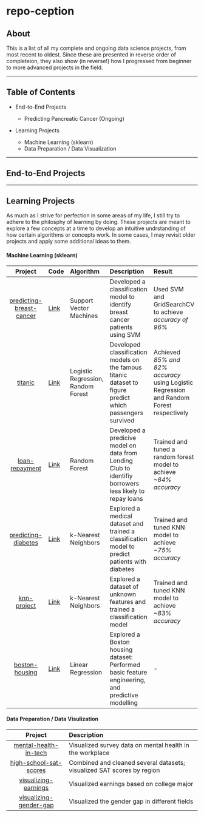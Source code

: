 # repo-ception

## About
This is a list of all my complete and ongoing data science projects, from most recent to oldest. Since these are presented in reverse order of completeion, they also show (in reverse!) how I progressed from beginner to more advanced projects in the field.

___
## Table of Contents

* End-to-End Projects
  * Predicting Pancreatic Cancer (Ongoing)
  
* Learning Projects
  * Machine Learning (sklearn)
  * Data Preparation / Data Visualization
___
## End-to-End Projects

___

## Learning Projects
As much as I strive for perfection in some areas of my life, I still try to adhere to the philosphy of learning by doing. These projects are meant to explore a few concepts at a time to develop an intuitive undrstanding of how certain algorithms or concepts work. In some cases, I may revisit older projects and apply some additional ideas to them.

#### Machine Learning (sklearn)
|Project|Code|Algorithm|Description|Result|
|:--:|:--|:--|:--|:--|
|[predicting-breast-cancer](https://github.com/s-mushnoori/predicting-breast-cancer)|[Link](https://github.com/s-mushnoori/predicting-breast-cancer/blob/master/predicting-breast-cancer.ipynb)|Support Vector Machines|Developed a classification model to identify breast cancer patients using SVM|Used SVM and GridSearchCV to achieve _accuracy of 96%_|
|[titanic](https://github.com/s-mushnoori/titanic)|[Link](https://github.com/s-mushnoori/titanic/blob/master/titanic.ipynb)|Logistic Regression, Random Forest|Developed classification models on the famous titanic dataset to figure predict which passengers survived|Achieved _85% and 82% accuracy_ using Logistic Regression and Random Forest respectively|
|[loan-repayment](https://github.com/s-mushnoori/loan-repayment)|[Link](https://github.com/s-mushnoori/loan-repayment/blob/master/loan-repayment.ipynb)|Random Forest|Developed a predicive model on data from Lending Club to identifiy borrowers less likely to repay loans|Trained and tuned a random forest model to achieve _~84% accuracy_|
|[predicting-diabetes](https://github.com/s-mushnoori/predicting-diabetes)|[Link](https://github.com/s-mushnoori/predicting-diabetes/blob/master/predicting-diabetes.ipynb)|k-Nearest Neighbors|Explored a medical dataset and trained a classification model to predict patients with diabetes|Trained and tuned KNN model to achieve _~75% accuracy_|
|[knn-project](https://github.com/s-mushnoori/knn-project)|[Link](https://github.com/s-mushnoori/knn-project/blob/master/knn-project.ipynb)|k-Nearest Neighbors|Explored a dataset of unknown features and trained a classification model|Trained and tuned KNN model to achieve _~83% accuracy_|
|[boston-housing](https://github.com/s-mushnoori/boston-housing)|[Link](https://github.com/s-mushnoori/boston-housing/blob/master/Boston%20Housing_Linear%20Regression.ipynb)|Linear Regression|Explored a Boston housing dataset: Performed basic feature engineering, and predictive modelling|-|

#### Data Preparation / Data Visulization
|Project|Description|
|:--:|:--|
|[mental-health-in-tech](https://github.com/s-mushnoori/mental-health-in-tech)|Visualized survey data on mental health in the workplace|
|[high-school-sat-scores](https://github.com/s-mushnoori/high-school-sat-scores)|Combined and cleaned several datasets; visualized SAT scores by region|
|[visualizing-earnings](https://github.com/s-mushnoori/visualizing-earnings)|Visualized earnings based on college major|
|[visualizing-gender-gap](https://github.com/s-mushnoori/visualizing-gender-gap)|Visualized the gender gap in different fields|

